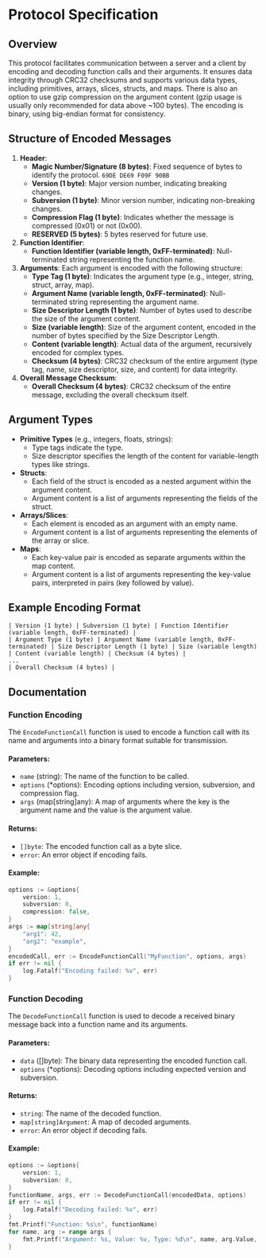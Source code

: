 # Protocol Specification

## Overview

This protocol facilitates communication between a server and a client by encoding and decoding function calls and their arguments. It ensures data integrity through CRC32 checksums and supports various data types, including primitives, arrays, slices, structs, and maps. There is also an option to use gzip compression on the argument content (gzip usage is usually only recommended for data above ~100 bytes). The encoding is binary, using big-endian format for consistency.

## Structure of Encoded Messages

1. **Header**:
    - **Magic Number/Signature (8 bytes)**: Fixed sequence of bytes to identify the protocol. `69DE DE69 F09F 90BB`
    - **Version (1 byte)**: Major version number, indicating breaking changes.
    - **Subversion (1 byte)**: Minor version number, indicating non-breaking changes.
    - **Compression Flag (1 byte)**: Indicates whether the message is compressed (0x01) or not (0x00).
    - **RESERVED (5 bytes)**: 5 bytes reserved for future use.
2. **Function Identifier**:
    - **Function Identifier (variable length, 0xFF-terminated)**: Null-terminated string representing the function name.
3. **Arguments**: Each argument is encoded with the following structure:
    - **Type Tag (1 byte)**: Indicates the argument type (e.g., integer, string, struct, array, map).
    - **Argument Name (variable length, 0xFF-terminated)**: Null-terminated string representing the argument name.
    - **Size Descriptor Length (1 byte)**: Number of bytes used to describe the size of the argument content.
    - **Size (variable length)**: Size of the argument content, encoded in the number of bytes specified by the Size Descriptor Length.
    - **Content (variable length)**: Actual data of the argument, recursively encoded for complex types.
    - **Checksum (4 bytes)**: CRC32 checksum of the entire argument (type tag, name, size descriptor, size, and content) for data integrity.
4. **Overall Message Checksum**:
    - **Overall Checksum (4 bytes)**: CRC32 checksum of the entire message, excluding the overall checksum itself.

## Argument Types

- **Primitive Types** (e.g., integers, floats, strings):
    - Type tags indicate the type.
    - Size descriptor specifies the length of the content for variable-length types like strings.
- **Structs**:
    - Each field of the struct is encoded as a nested argument within the argument content.
    - Argument content is a list of arguments representing the fields of the struct.
- **Arrays/Slices**:
    - Each element is encoded as an argument with an empty name.
    - Argument content is a list of arguments representing the elements of the array or slice.
- **Maps**:
    - Each key-value pair is encoded as separate arguments within the map content.
    - Argument content is a list of arguments representing the key-value pairs, interpreted in pairs (key followed by value).

## Example Encoding Format

```
| Version (1 byte) | Subversion (1 byte) | Function Identifier (variable length, 0xFF-terminated) |
| Argument Type (1 byte) | Argument Name (variable length, 0xFF-terminated) | Size Descriptor Length (1 byte) | Size (variable length) | Content (variable length) | Checksum (4 bytes) |
... 
| Overall Checksum (4 bytes) |
```

## Documentation

### Function Encoding

The `EncodeFunctionCall` function is used to encode a function call with its name and arguments into a binary format suitable for transmission. 

#### Parameters:
- `name` (string): The name of the function to be called.
- `options` (*options): Encoding options including version, subversion, and compression flag.
- `args` (map[string]any): A map of arguments where the key is the argument name and the value is the argument value.

#### Returns:
- `[]byte`: The encoded function call as a byte slice.
- `error`: An error object if encoding fails.

#### Example:
```go
options := &options{
    version: 1,
    subversion: 0,
    compression: false,
}
args := map[string]any{
    "arg1": 42,
    "arg2": "example",
}
encodedCall, err := EncodeFunctionCall("MyFunction", options, args)
if err != nil {
    log.Fatalf("Encoding failed: %v", err)
}
```

### Function Decoding

The `DecodeFunctionCall` function is used to decode a received binary message back into a function name and its arguments.

#### Parameters:

- `data` (\[\]byte): The binary data representing the encoded function call.
- `options` (\*options): Decoding options including expected version and subversion.

#### Returns:

- `string`: The name of the decoded function.
- `map[string]Argument`: A map of decoded arguments.
- `error`: An error object if decoding fails.

#### Example:

```go
options := &options{
    version: 1,
    subversion: 0,
}
functionName, args, err := DecodeFunctionCall(encodedData, options)
if err != nil {
    log.Fatalf("Decoding failed: %v", err)
}
fmt.Printf("Function: %s\n", functionName)
for name, arg := range args {
    fmt.Printf("Argument: %s, Value: %v, Type: %d\n", name, arg.Value, arg.Typ)
}
```
